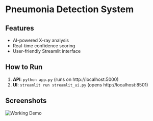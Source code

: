# Pneumonia Detection System

## Features
- AI-powered X-ray analysis
- Real-time confidence scoring
- User-friendly Streamlit interface

## How to Run
1. **API**: `python app.py` (runs on http://localhost:5000)
2. **UI**: `streamlit run streamlit_ui.py` (opens http://localhost:8501)

## Screenshots
![Working Demo](your_screenshot.png)